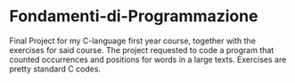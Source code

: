 # Fondamenti-di-Programmazione
Final Project for my C-language first year course, together with the exercises for said course.
The project requested to code a program that counted occurrences and positions for words in a large texts. Exercises are pretty standard C codes.
